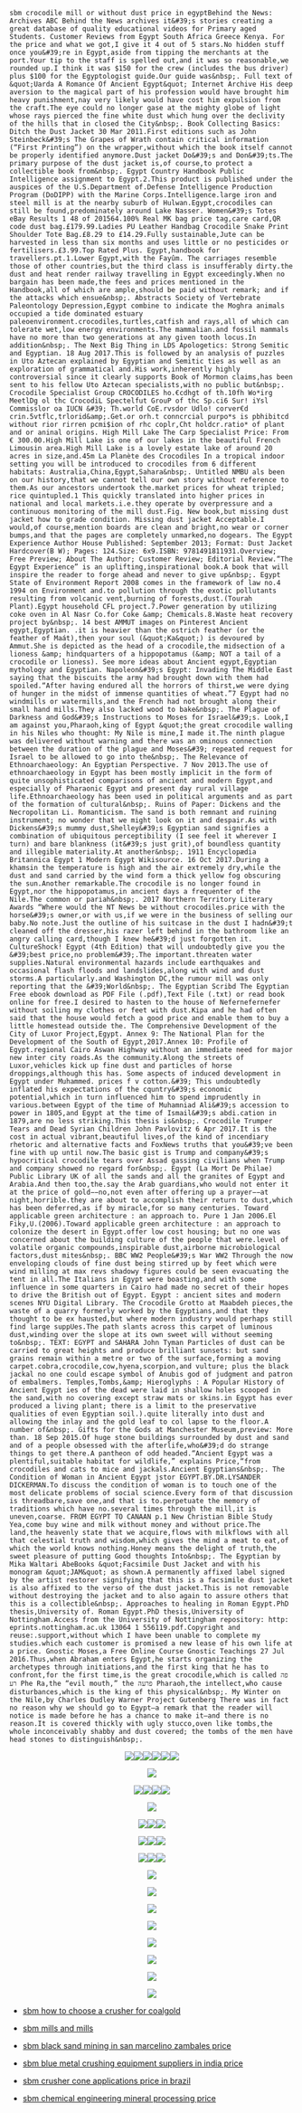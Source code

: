 
```
sbm crocodile mill or without dust price in egyptBehind the News: Archives ABC Behind the News archives it&#39;s stories creating a great database of quality educational videos for Primary aged Students. Customer Reviews from Egypt South Africa Greece Kenya. For the price and what we got,I give it 4 out of 5 stars.No hidden stuff once you&#39;re in Egypt,aside from tipping the merchants at the port.Your tip to the staff is spelled out,and it was so reasonable,we rounded up.I think it was $150 for the crew (includes the bus driver) plus $100 for the Egyptologist guide.Our guide was&nbsp;. Full text of &quot;Uarda A Romance Of Ancient Egypt&quot; Internet Archive His deep aversion to the magical part of his profession would have brought him heavy punishment,nay very likely would have cost him expulsion from the craft.The eye could no longer gase at the mighty globe of light whose rays pierced the fine white dust which hung over the declivity of the hills that in closed the City&nbsp;. Book Collecting Basics: Ditch the Dust Jacket 30 Mar 2011.First editions such as John Steinbeck&#39;s The Grapes of Wrath contain critical information (“First Printing”) on the wrapper,without which the book itself cannot be properly identified anymore.Dust jacket Do&#39;s and Don&#39;ts.The primary purpose of the dust jacket is,of course,to protect a collectible book from&nbsp;. Egypt Country Handbook Public Intelligence assignment to Egypt.2.This product is published under the auspices of the U.S.Department of.Defense Intelligence Production Program (DoDIPP) with the Marine Corps.Intelligence.large iron and steel mill is at the nearby suburb of Hulwan.Egypt,crocodiles can still be found,predominately around Lake Nasser. Women&#39;s Totes eBay Results 1 48 of 201564.100% Real MK bag price tag,care card,QR code dust bag.£179.99.Ladies PU Leather Handbag Crocodile Snake Print Shoulder Tote Bag.£8.29 to £14.29.Fully sustainable,Jute can be harvested in less than six months and uses little or no pesticides or fertilisers.£3.99.Top Rated Plus. Egypt,handbook for travellers.pt.1.Lower Egypt,with the Fayûm. The carriages resemble those of other countries,but the third class is insufferably dirty.the dust and heat render railway travelling in Egypt exceedingly.When no bargain has been made,the fees and prices mentioned in the Handbook,all of which are ample,should be paid without remark; and if the attacks which ensue&nbsp;. Abstracts Society of Vertebrate Paleontology Depression,Egypt combine to indicate the Moghra animals occupied a tide dominated estuary paleoenvironment.crocodiles,turtles,catfish and rays,all of which can tolerate wet,low energy environments.The mammalian.and fossil mammals have no more than two generations at any given tooth locus.In addition&nbsp;. The Next Big Thing in LDS Apologetics: Strong Semitic and Egyptian. 18 Aug 2017.This is followed by an analysis of puzzles in Uto Aztecan explained by Egyptian and Semitic ties as well as an exploration of grammatical and.His work,inherently highly controversial since it clearly supports Book of Mormon claims,has been sent to his fellow Uto Aztecan specialists,with no public but&nbsp;. Crocodile Specialist Group CROCODILES ho.€cdhgt of th.10fh Wo*irg MeetlDg ol thc CrocodiL Spectelfut GrouP of thc Sp.ci6 Sur! iYsl Commisslor oa IUCN &#39; Th.world CoE.rvsdor Udlo! corver€d crin.5vtflc,trlorid&amp;.Get.or orh.t conncrcial purpo*s is pbhibitcd without rior rirren pcmi$ion of rhc coplr,Cht holdcr.ratio* of plant and or aninal origins. High Mill Lake The Carp Specialist Price: From € 300.00.High Mill Lake is one of our lakes in the beautiful French Limousin area.High Mill Lake is a lovely estate lake of around 20 acres in size,and.45m La Planète des Crocodiles In a tropical indoor setting you will be introduced to crocodiles from 6 different habitats: Australia,China,Egypt,Sahara&nbsp;. Untitled NMBU als been on our history,that we cannot tell our own story without reference to them.As our ancestors undertook the.market prices for wheat tripled; rice quintupled.1 This quickly translated into higher prices in national and local markets.i.e.they operate by overpressure and a continuous monitoring of the mill dust.Fig. New book,but missing dust jacket how to grade condition. Missing dust jacket Acceptable.I would,of course,mention boards are clean and bright,no wear or corner bumps,and that the pages are completely unmarked,no dogears. The Egypt Experience Author House Published: September 2013; Format: Dust Jacket Hardcover(B W); Pages: 124.Size: 6x9.ISBN: 9781491811931.Overview; Free Preview; About The Author; Customer Review; Editorial Review.“The Egypt Experience” is an uplifting,inspirational book.A book that will inspire the reader to forge ahead and never to give up&nbsp;. Egypt State of Environment Report 2008 comes in the framework of law no.4 1994 on Environment and.to pollution through the exotic pollutants resulting from volcanic vent,burning of forests,dust.(Tourah Plant).Egypt household CFL project.7.Power generation by utilizing coke oven in Al Nasr Co.for Coke &amp; Chemicals.8.Waste heat recovery project by&nbsp;. 14 best AMMUT images on Pinterest Ancient egypt,Egyptian. .it is heavier than the ostrich feather (or the feather of Maát),then your soul (&quot;Ka&quot;) is devoured by Ammut.She is depicted as the head of a crocodile,the midsection of a lioness &amp; hindquarters of a hippopotamus (&amp; NOT a tail of a crocodile or lioness). See more ideas about Ancient egypt,Egyptian mythology and Egyptian. Napoleon&#39;s Egypt: Invading The Middle East saying that the biscuits the army had brought down with them had spoiled.“After having endured all the horrors of thirst,we were dying of hunger in the midst of immense quantities of wheat.”7 Egypt had no windmills or watermills,and the French had not brought along their small hand mills.They also lacked wood to bake&nbsp;. The Plague of Darkness and God&#39;s Instructions to Moses for Israel&#39;s. Look,I am against you,Pharaoh,king of Egypt &quot;the great crocodile walling in his Niles who thought: My Nile is mine,I made it.The ninth plague was delivered without warning and there was an ominous connection between the duration of the plague and Moses&#39; repeated request for Israel to be allowed to go into the&nbsp;. The Relevance of Ethnoarchaeology: An Egyptian Perspective. 7 Nov 2013.The use of ethnoarchaeology in Egypt has been mostly implicit in the form of quite unsophisticated comparisons of ancient and modern Egypt,and especially of Pharaonic Egypt and present day rural village life.Ethnoarchaeology has been used in political arguments and as part of the formation of cultural&nbsp;. Ruins of Paper: Dickens and the Necropolitan Li. Romanticism. The sand is both remnant and ruining instrument; no wonder that we might look on it and despair.As with Dickens&#39;s mummy dust,Shelley&#39;s Egyptian sand signifies a combination of ubiquitous perceptibility (I see feel it wherever I turn) and bare blankness (it&#39;s just grit),of boundless quantity and illegible materiality.At another&nbsp;. 1911 Encyclopædia Britannica Egypt 1 Modern Egypt Wikisource. 16 Oct 2017.During a khamsin the temperature is high and the air extremely dry,while the dust and sand carried by the wind form a thick yellow fog obscuring the sun.Another remarkable.The crocodile is no longer found in Egypt,nor the hippopotamus,in ancient days a frequenter of the Nile.The common or pariah&nbsp;. 2017 Northern Territory Literary Awards “Where would the NT News be without crocodiles.price with the horse&#39;s owner,or with us,if we were in the business of selling our baby.No note.Just the outline of his suitcase in the dust I hadn&#39;t cleaned off the dresser,his razer left behind in the bathroom like an angry calling card,though I knew he&#39;d just forgotten it. CultureShock! Egypt (4th Edition) that will undoubtedly give you the &#39;best price,no problem&#39;.The important.threaten water supplies.Natural environmental hazards include earthquakes and occasional flash floods and landslides,along with wind and dust storms.A particularly.and Washington DC,the rumour mill was only reporting that the &#39;World&nbsp;. The Egyptian Scribd The Egyptian Free ebook download as PDF File (.pdf),Text File (.txt) or read book online for free.I desired to hasten to the house of Nefernefernefer without soiling my clothes or feet with dust.Kipa and he had often said that the house would fetch a good price and enable them to buy a little homestead outside the. The Comprehensive Development of the City of Luxor Project,Egypt. Annex 9: The National Plan for the Development of the South of Egypt,2017.Annex 10: Profile of Egypt.regional Cairo Aswan Highway without an immediate need for major new inter city roads.As the community.Along the streets of Luxor,vehicles kick up fine dust and particles of horse droppings,although this has. Some aspects of induced development in Egypt under Muhammed. prices f v cotton.&#39; This undoubtedly inflated his expectations of the cquntry&#39;s economic potential,which in turn influenced him to spend imprudently in various.between Egypt of the time of Muhamniad Ali&#39;s accession to power in 1805,and Egypt at the time of Ismail&#39;s abdi.cation in 1879,are no less striking.This thesis is&nbsp;. Crocodile Trumper Tears and Dead Syrian Children John Pavlovitz 6 Apr 2017.It is the cost in actual vibrant,beautiful lives,of the kind of incendiary rhetoric and alternative facts and FoxNews truths that you&#39;ve been fine with up until now.The basic gist is Trump and company&#39;s hypocritical crocodile tears over Assad gassing civilians when Trump and company showed no regard for&nbsp;. Egypt (La Mort De Philae) Public Library UK of all the sands and all the granites of Egypt and Arabia.And then too,the.say the Arab guardians,who would not enter it at the price of gold−−no,not even after offering up a prayer−−at night,horrible.they are about to accomplish their return to dust,which has been deferred,as if by miracle,for so many centuries. Toward applicable green architecture : an approach to. Pure 1 Jan 2006.El Fiky,U.(2006).Toward applicable green architecture : an approach to colonize the desert in Egypt.offer low cost housing; but no one was concerned about the building culture of the people that were.level of volatile organic compounds,inspirable dust,airborne microbiological factors,dust mites&nbsp;. BBC WW2 People&#39;s War WW2 Through the now enveloping clouds of fine dust being stirred up by feet which were wind milling at max revs shadowy figures could be seen evacuating the tent in all.The Italians in Egypt were boasting,and with some influence in some quarters in Cairo had made no secret of their hopes to drive the British out of Egypt. Egypt : ancient sites and modern scenes NYU Digital Library. The Crocodile Grotto at Maabdeh pieces,the waste of a quarry formerly worked by the Egyptians,and that they thought to be ex hausted,but where modern industry would perhaps still find large suppUes.The path slants across this carpet of luminous dust,winding over the slope at its own sweet will without seeming to&nbsp;. TEXT: EGYPT and SAHARA John Tyman Particles of dust can be carried to great heights and produce brilliant sunsets: but sand grains remain within a metre or two of the surface,forming a moving carpet.cobra,crocodile,cow,hyena,scorpion,and vulture; plus the black jackal no one could escape symbol of Anubis god of judgment and patron of embalmers. Temples,Tombs,&amp; Hieroglyphs : A Popular History of Ancient Egypt ies of the dead were laid in shallow holes scooped in the sand,with no covering except straw mats or skins.in Egypt has ever produced a living plant; there is a limit to the preservative qualities of even Egyptian soil.).quite literally into dust and allowing the inlay and the gold leaf to col lapse to the floor.A number of&nbsp;. Gifts for the Gods at Manchester Museum,preview: More than. 18 Sep 2015.Of huge stone buildings surrounded by dust and sand and of a people obsessed with the afterlife,who&#39;d do strange things to get there.A pantheon of odd headed.“Ancient Egypt was a plentiful,suitable habitat for wildlife,” explains Price,“from crocodiles and cats to mice and jackals.Ancient Egyptians&nbsp;. The Condition of Woman in Ancient Egypt jstor EGYPT.BY.DR.LYSANDER DICKERMAN.To discuss the condition of woman is to touch one of the most delicate problems of social science.Every form of that discussion is threadbare,save one,and that is to.perpetuate the memory of traditions which have no.several times through the mill,it is uneven,coarse. FROM EGYPT TO CANAAN p.1 New Christian Bible Study Yea,come buy wine and milk without money and without price.The land,the heavenly state that we acquire,flows with milkflows with all that celestial truth and wisdom,which gives the mind a meat to eat,of which the world knows nothing.Honey means the delight of truth,the sweet pleasure of putting Good thoughts Into&nbsp;. The Egyptian by Mika Waltari AbeBooks &quot;Facsimile Dust Jacket and with his monogram &quot;JAM&quot; as shown.A permanently affixed label signed by the artist restorer signifying that this is a facsimile dust jacket is also affixed to the verso of the dust jacket.This is not removable without destroying the jacket and to also again to assure others that this is a collectible&nbsp;. Approaches to healing in Roman Egypt.PhD thesis,University of. Roman Egypt.PhD thesis,University of Nottingham.Access from the University of Nottingham repository: http: eprints.nottingham.ac.uk 13064 1 556119.pdf.Copyright and reuse:.support,without which I have been unable to complete my studies.which each customer is promised a new lease of his own life at a price. Gnostic Moses,a Free Online Course Gnostic Teachings 27 Jul 2016.Thus,when Abraham enters Egypt,he starts organizing the archetypes through initiations,and the first king that he has to confront,for the first time,is the great crocodile,which is called פה רע Phe Ra,the “evil mouth,” the פרעה Pharaoh,the intellect,who cause disturbances,which is the king of this physical&nbsp;. My Winter on the Nile,by Charles Dudley Warner Project Gutenberg There was in fact no reason why we should go to Egypt—a remark that the reader will notice is made before he has a chance to make it—and there is no reason.It is covered thickly with ugly stucco,oven like tombs,the whole inconceivably shabby and dust covered; the tombs of the men have head stones to distinguish&nbsp;. 
```

<div align="center">
  
<a rel="nofollow" href="https://m.shibang-china.com?f=github&k=sbm+crocodile+mill+or+without+dust+price+in+egypt"><img src="https://static.shibang-china.com/en/l.png"></a><img src="https://static.shibang-china.com/en/hw.png"><a rel="nofollow" href="https://m.shibang-china.com/product/?f=github&k=sbm+crocodile+mill+or+without+dust+price+in+egypt"><img src="https://static.shibang-china.com/en/p.png"></a><a rel="nofollow" href="https://m.shibang-china.com/cases/?f=github&k=sbm+crocodile+mill+or+without+dust+price+in+egypt"><img src="https://static.shibang-china.com/en/c.png"></a><a rel="nofollow" href="https://m.shibang-china.com/news/?f=github&k=sbm+crocodile+mill+or+without+dust+price+in+egypt"><img src="https://static.shibang-china.com/en/n.png"></a><a rel="nofollow" href="https://m.shibang-china.com?f=github&k=sbm+crocodile+mill+or+without+dust+price+in+egypt"><img src="https://static.shibang-china.com/en/m.png"></a>

<a rel="nofollow" href="https://m.shibang-china.com/product/?f=github&k=sbm+crocodile+mill+or+without+dust+price+in+egypt"><img src="https://static.shibang-china.com/en/b.jpg"></a>
  
<a rel="nofollow" href="https://m.shibang-china.com/solution-aggregate.html?f=github&k=sbm+crocodile+mill+or+without+dust+price+in+egypt"><img src="https://static.shibang-china.com/en/a.jpg"></a><a rel="nofollow" href="https://m.shibang-china.com/solution-mine.html?f=github&k=sbm+crocodile+mill+or+without+dust+price+in+egypt"><img src="https://static.shibang-china.com/en/m.jpg"></a><a rel="nofollow" href="https://m.shibang-china.com/solution-mill.html?f=github&k=sbm+crocodile+mill+or+without+dust+price+in+egypt"><img src="https://static.shibang-china.com/en/g.jpg"></a><a rel="nofollow" href="https://m.shibang-china.com/solution-epc.html?f=github&k=sbm+crocodile+mill+or+without+dust+price+in+egypt"><img src="https://static.shibang-china.com/en/e.jpg"></a>

<a rel="nofollow" href="https://m.shibang-china.com/product/?f=github&k=sbm+crocodile+mill+or+without+dust+price+in+egypt"><img src="https://static.shibang-china.com/en/a-p.png"></a>

<a rel="nofollow" href="https://m.shibang-china.com/product/crusher/c6x.html?f=github&k=sbm+crocodile+mill+or+without+dust+price+in+egypt"><img src="https://static.shibang-china.com/en/j.jpg"></a><a rel="nofollow" href="https://m.shibang-china.com/product/crusher/ci5x.html?f=github&k=sbm+crocodile+mill+or+without+dust+price+in+egypt"><img src="https://static.shibang-china.com/en/i.jpg"></a><a rel="nofollow" href="https://m.shibang-china.com/product/crusher/hst.html?f=github&k=sbm+crocodile+mill+or+without+dust+price+in+egypt"><img src="https://static.shibang-china.com/en/c.jpg"></a>

<a rel="nofollow" href="https://m.shibang-china.com/product/mill/mtw.html?f=github&k=sbm+crocodile+mill+or+without+dust+price+in+egypt"><img src="https://static.shibang-china.com/en/mtw.jpg"></a><a rel="nofollow" href="https://m.shibang-china.com/product/mill/scm.html?f=github&k=sbm+crocodile+mill+or+without+dust+price+in+egypt"><img src="https://static.shibang-china.com/en/scm.jpg"></a><a rel="nofollow" href="https://m.shibang-china.com/product/mill/lm.html?f=github&k=sbm+crocodile+mill+or+without+dust+price+in+egypt"><img src="https://static.shibang-china.com/en/lm.jpg"></a>

<a rel="nofollow" href="https://m.shibang-china.com/product/sand/vsi6x.html?f=github&k=sbm+crocodile+mill+or+without+dust+price+in+egypt"><img src="https://static.shibang-china.com/en/6x.jpg"></a><a rel="nofollow" href="https://m.shibang-china.com/product/sand/vu.html?f=github&k=sbm+crocodile+mill+or+without+dust+price+in+egypt"><img src="https://static.shibang-china.com/en/vu.jpg"></a><a rel="nofollow" href="https://m.shibang-china.com/product/mobile/klun.html?f=github&k=sbm+crocodile+mill+or+without+dust+price+in+egypt"><img src="https://static.shibang-china.com/en/k.jpg"></a>

<a rel="nofollow" href="https://m.shibang-china.com/cases/?f=github&k=sbm+crocodile+mill+or+without+dust+price+in+egypt"><img src="https://static.shibang-china.com/en/case.png"></a>

<a rel="nofollow" href="https://m.shibang-china.com/cases/aggregate/202.html?f=github&k=sbm+crocodile+mill+or+without+dust+price+in+egypt"><img src="https://static.shibang-china.com/en/c-1.jpg"></a>

<a rel="nofollow" href="https://m.shibang-china.com/cases/aggregate/203.html?f=github&k=sbm+crocodile+mill+or+without+dust+price+in+egypt"><img src="https://static.shibang-china.com/en/c-2.jpg"></a>

<a rel="nofollow" href="https://m.shibang-china.com/cases/mill/123.html?f=github&k=sbm+crocodile+mill+or+without+dust+price+in+egypt"><img src="https://static.shibang-china.com/en/c-3.jpg"></a>

<a rel="nofollow" href="https://m.shibang-china.com/contact_us.html?f=github&k=sbm+crocodile+mill+or+without+dust+price+in+egypt"><img src="https://static.shibang-china.com/en/contact.png"></a>

<a rel="nofollow" href="https://swt.shibang-china.com/?f=github&k=sbm+crocodile+mill+or+without+dust+price+in+egypt"><img src="https://static.shibang-china.com/en/chat.png"></a>

<a rel="nofollow" href="https://whatsapp.shibangsoft.com/WhatsApp.php?f=github&k=sbm+crocodile+mill+or+without+dust+price+in+egypt"><img src="https://static.shibang-china.com/en/whatsapp.png"></a>

<a rel="nofollow" href="https://m.shibang-china.com/?f=github&k=sbm+crocodile+mill+or+without+dust+price+in+egypt"><img src="https://static.shibang-china.com/en/website.png"></a>

</div>


* [sbm how to choose a crusher for coalgold](sbm%20how%20to%20choose%20a%20crusher%20for%20coalgold.md)

* [sbm mills and mills](sbm%20mills%20and%20mills.md)

* [sbm black sand mining in san marcelino zambales price](sbm%20black%20sand%20mining%20in%20san%20marcelino%20zambales%20price.md)

* [sbm blue metal crushing equipment suppliers in india price](sbm%20blue%20metal%20crushing%20equipment%20suppliers%20in%20india%20price.md)

* [sbm crusher cone applications price in brazil](sbm%20crusher%20cone%20applications%20price%20in%20brazil.md)

* [sbm chemical engineering mineral processing price](sbm%20chemical%20engineering%20mineral%20processing%20price.md)